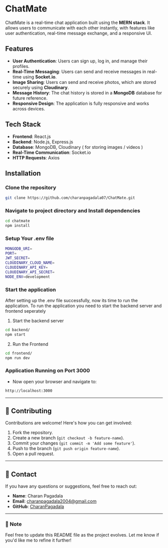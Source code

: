 # ChatMate

ChatMate is a real-time chat application built using the **MERN stack**. It allows users to communicate with each other instantly, with features like user authentication, real-time message exchange, and a responsive UI.

## Features
- **User Authentication**: Users can sign up, log in, and manage their profiles.
- **Real-Time Messaging**: Users can send and receive messages in real-time using **Socket.io**.
- **Image Sharing**: Users can send and receive photos, which are stored securely using **Cloudinary**.
- **Message History**: The chat history is stored in a **MongoDB** database for future reference.
- **Responsive Design**: The application is fully responsive and works across devices.

## Tech Stack
- **Frontend**: React.js
- **Backend**: Node.js, Express.js
- **Database**: MongoDB, Cloudinary ( for storing images / videos )
- **Real-Time Communication**: Socket.io
- **HTTP Requests**: Axios

## Installation

### Clone the repository

```bash
git clone https://github.com/charanpagadala07/ChatMate.git
```

### Navigate to project directory and Install dependencies

```bash
cd chatmate
npm install
```

### Setup Your .env file
```bash
MONGODB_URI=
PORT=
JWT_SECRET=
CLOUDINARY_CLOUD_NAME=
CLOUDINARY_API_KEY=
CLOUDINARY_API_SECRET=
NODE_ENV=development
```

### Start the application
After setting up the .env file successfully, now its time to run the application. To run the application you need to start the backend server and frontend seperately
1. Start the backend server
```bash
cd backend/
npm start
```
2. Run the Frontend
```bash
cd frontend/
npm run dev
```

### Application Running on Port 3000
 - Now open your browser and navigate to:
```bash
http://localhost:3000
```
---

## 🤝 Contributing  

Contributions are welcome! Here's how you can get involved:  

1. Fork the repository.  
2. Create a new branch (`git checkout -b feature-name`).  
3. Commit your changes (`git commit -m 'Add some feature'`).  
4. Push to the branch (`git push origin feature-name`).  
5. Open a pull request.  

---

## 📧 Contact  

If you have any questions or suggestions, feel free to reach out:  
- **Name**: Charan Pagadala
- **Email**: [charanpagadala2004@gmail.com](mailto:charanpagadala2004@gmail.com)  
- **GitHub**: [CharanPagadala](https://github.com/charanpagadala07)  

---

### 📌 Note  

Feel free to update this README file as the project evolves. Let me know if you'd like me to refine it further!  


